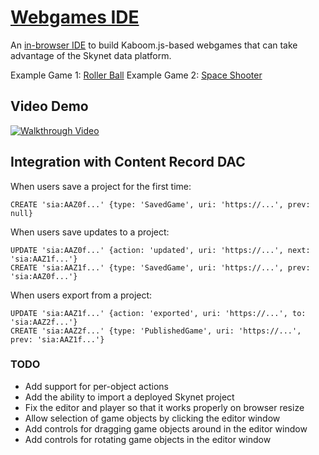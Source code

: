 # [Webgames IDE](https://webgames-ide.hns.siasky.net/)

An [in-browser IDE](https://webgames-ide.hns.siasky.net/) to build Kaboom.js-based webgames that can take advantage of the Skynet data platform.

Example Game 1: [Roller Ball](https://siasky.net/EABj-DjVMchH8U3WgrSeHdBGui-uS2NADBaTYUveOrktLw/)
Example Game 2: [Space Shooter](https://siasky.net/GAD6KfmNKysGhJOviHNj5IRkamlmLwQxety1L_e1-CiTEg/)

## Video Demo

[![Walkthrough Video](https://i.imgur.com/8LikgHS.png)](https://youtu.be/g6jRrBtVzI8)

## Integration with Content Record DAC

When users save a project for the first time:

    CREATE 'sia:AAZ0f...' {type: 'SavedGame', uri: 'https://...', prev: null}

When users save updates to a project:

    UPDATE 'sia:AAZ0f...' {action: 'updated', uri: 'https://...', next: 'sia:AAZ1f...'}
    CREATE 'sia:AAZ1f...' {type: 'SavedGame', uri: 'https://...', prev: 'sia:AAZ0f...'}

When users export from a project:

    UPDATE 'sia:AAZ1f...' {action: 'exported', uri: 'https://...', to: 'sia:AAZ2f...'}
    CREATE 'sia:AAZ2f...' {type: 'PublishedGame', uri: 'https://...', prev: 'sia:AAZ1f...'}


### TODO

* Add support for per-object actions
* Add the ability to import a deployed Skynet project
* Fix the editor and player so that it works properly on browser resize
* Allow selection of game objects by clicking the editor window
* Add controls for dragging game objects around in the editor window
* Add controls for rotating game objects in the editor window